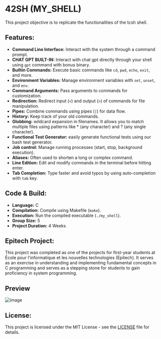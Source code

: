 # 42SH (MY_SHELL) #

This project objective is to replicate the functionalities of the tcsh shell. ‍

## Features: ##

* **Command Line Interface:** Interact with the system through a command prompt.
* **CHAT GPT BUILT-IN:** Interact with chat gpt directly through your shell using `gpt` command with bonus binary.
* **Builtin Commands:** Execute basic commands like `cd`, `pwd`, `echo`, `exit`, and more.
* **Environment Variables:** Manage environment variables with `set`, `unset`, and `env`.
* **Command Arguments:** Pass arguments to commands for customization.
* **Redirection:** Redirect input (`<`) and output (`>`) of commands for file manipulation.
* **Pipes:** Combine commands using pipes (`|`) for data flow.
* **History:** Keep track of your old commands.
* **Globbing:** wildcard expansion in filenames. It allows you to match multiple files using patterns like * (any character) and ? (any single character).
* **Functional Test Generator:** easily generate functional tests using our bash test generator.
* **Job control:** Manage running processes (start, stop, background execution).
* **Aliases:** Often used to shorten a long or complex command.
* **Line Edition:** Edit and modify commands in the terminal before hitting enter.
* **Tab Completion:** Type faster and avoid typos by using auto-completion with `tab` key.

  
## Code & Build: ##

* **Language:** C
* **Compilation:** Compile using Makefile (`make`).
* **Execution:** Run the compiled executable (`./my_shell`).
* **Group Size:** 5
* **Project Duration:** 4 Weeks

## Epitech Project: ##

This project was completed as one of the projects for first-year students at École pour l'informatique et les nouvelles technologies (Epitech). It serves as an exercise in understanding and implementing fundamental concepts in C programming and serves as a stepping stone for students to gain proficiency in system programming.

## Preview ##
![image](https://github.com/damsidams/42sh/assets/146728452/a6468c92-1584-4894-8cf3-9e3901eb412a)


## License: ##

This project is licensed under the MIT License - see the [LICENSE](LICENSE) file for details.
